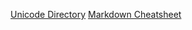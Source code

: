 [Unicode Directory](http://unicode-table.com/en/search/?q=biology)
[Markdown Cheatsheet](https://github.com/adam-p/markdown-here/wiki/Markdown-Cheatsheet)
